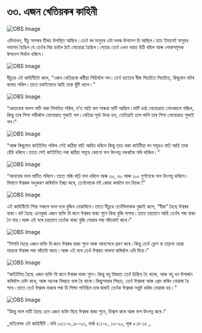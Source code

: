 # ৩৩. এজন খেতিয়কৰ কাহিনী

![OBS Image](https://cdn.door43.org/obs/jpg/360px/obs-en-33-01.jpg)

এদিনাখন, যীচু সাগৰৰ তীৰত উপস্থিত আছিল ৷ তেওঁ বৰ মানুহৰ এটা দলক উপদেশ দি আছিল ৷ তাত ইমানেই মানুহৰ সমাগম হৈছিল যে তেওঁৰ থিয় হবলৈ ঠাই নোহোৱা হৈছিল ৷ সেয়েহ তেওঁ এখন নাৱত উঠি বহিল আৰু লোকসমূসক উপদেশ দিবলৈ ধৰিলে ৷

![OBS Image](https://cdn.door43.org/obs/jpg/360px/obs-en-33-02.jpg)

যীচুৱে এই কাহিনীটো কলে, “এজন খেতিয়কে কঠীয়া সিচিবলৈ গল ৷ তেওঁ হাতেৰে বীজ সিচোঁতে সিচোঁতে, কিছুমান বাটৰ কাষত পৰিল ৷ তাতে চৰাইবোৰে আহি তাক খুঁটি খালে ৷ ”

![OBS Image](https://cdn.door43.org/obs/jpg/360px/obs-en-33-03.jpg)

“কেতবোৰ অলপ মাটি থকা শিলনিত পৰিল, য’ত অতি কম সাৰুৱা মাটি আছিল ৷ মাটি ডাঠ নোহোৱাত সোনকালে গজিল, কিন্তু তাৰ শিপা গভীৰলৈ নোযোৱাত শুকাই গল ৷  যেতিয়া সূৰ্য্য উদয় হল, তেতিয়াই তাপ লাগি তাৰ শিপা নোহোৱাত শুকাই গল ৷”

![OBS Image](https://cdn.door43.org/obs/jpg/360px/obs-en-33-04.jpg)

“আৰু কিছুমান কাইটনিত পৰিল৷ সেই কঠিয়া বাঢি আহিব ধৰিলে কিন্তু তাত থকা কাইটীয়া বন সমূহও বাঢি আহি তাক হেঁচি ধৰিলে ৷ তাতে সেই কাইটনিত পৰা কঠিয়া সমূহে কোনো ফল উৎপন্ন নকৰাকৈ মৰি থাকিল ৷ ”

![OBS Image](https://cdn.door43.org/obs/jpg/360px/obs-en-33-05.jpg)

“আনবোৰ ভাল মাটিত পৰিলে ৷ তাতে গজি বাঢ়ি ফল ধৰিলে আৰু ৩০, ৬০ আৰু ১০০ গুণলৈকে ফল উৎপন্ন কৰিলে ৷ যিমানে ঈশ্বৰক অনুকৰণ কৰিবলৈ ইচ্ছা কৰে, তেওঁলোকে মই কোৱা কথালৈ মন দিয়ক !”

![OBS Image](https://cdn.door43.org/obs/jpg/360px/obs-en-33-06.jpg)

এই কাহিনীটো শিষ্য সকলে ভাল দৰে বুজিব নোৱাৰিলে ৷ তাতে যীচুৱে তেওঁবিলাকক বুজাই কলে, “বীজ” হৈছে ঈশ্বৰৰ বাক্য ৷ বাট হৈছে এনেকুৱা এজন ব্যক্তি যি জনে ঈশ্বৰৰ বাক্য শুনে কিন্ত বুজি নাপায় ৷ তাতে চয়তানে আহি তেওঁৰ পৰা বাক্য লৈ যায় ৷ আৰু এই দৰে চয়তানে তেওঁক বাক্য বুজি পোৱাৰ পৰা আঁতৰাই ৰাখে ৷”

![OBS Image](https://cdn.door43.org/obs/jpg/360px/obs-en-33-07.jpg)

“শিলনি হৈছে এজন ব্যক্তি যি জনে ঈশ্বৰৰ বাক্য শুনে আৰু আনন্দেৰে গ্ৰহণ কৰে ৷ কিন্তু তেওঁ ক্লেশ বা তাড়না হোৱা মাত্ৰকে ঈশ্বৰৰ পৰা আঁতৰি আহে ৷ আৰু এই দৰে তেওঁ ঈশ্বৰত ভাৰসা কৰিবলৈ এৰি দিয়ে ৷”

![OBS Image](https://cdn.door43.org/obs/jpg/360px/obs-en-33-08.jpg)

“কাইটনিত হৈছে এজন ব্যক্তি যি জনে ঈশ্বৰৰ বাক্য শুনে ৷ কিন্তু বহু বিষয়ত তেওঁ চিন্তিত হৈ থাকে, আৰু বহু ধন উপাৰ্জন কৰিবলৈ চেষ্টা কৰে, আৰু অনেক বিষয়ত ব্যস্ত হৈ থাকে ৷ কিছুসময়ৰ পিছত, তেওঁ ঈশ্বৰক আৰু প্ৰেম কৰিব নোৱাৰা হৈ পৰে ৷ তাতে তেওঁ ঈশ্বৰৰ বাক্যৰ পৰা যি শিক্ষা পাইছিল তাৰ দ্বাৰাই তেওঁক ঈশ্বৰক সন্তুষ্ট কৰিব নোৱাৰা হয় ৷ ”

![OBS Image](https://cdn.door43.org/obs/jpg/360px/obs-en-33-09.jpg)

“কিন্তু ভাল মাটি হৈছে এনে এজন ব্যক্তি যিয়ে ঈশ্বৰৰ বাক্য শুনে, বিশ্বাস কৰে আৰু ফল উৎপন্ন কৰে ৷”

_বাইবেলৰ এই কাহিনীটি : মথি ১৩:১-৮,১৮-২৩, মাৰ্ক ৪:১-৮, ১৩-২০, লূক ৮:৪-১৫ _

